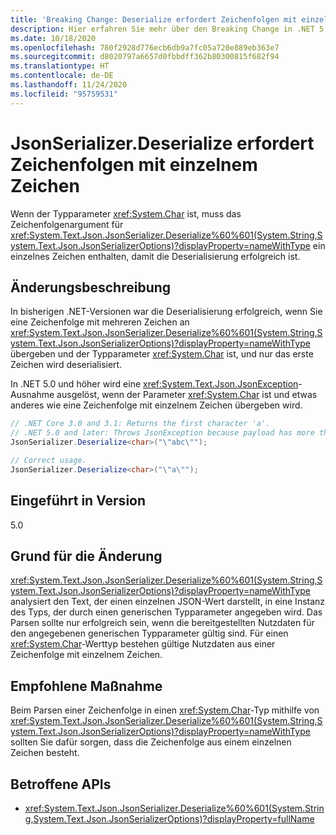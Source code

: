 ```yaml
---
title: 'Breaking Change: Deserialize erfordert Zeichenfolgen mit einzelnem Zeichen'
description: Hier erfahren Sie mehr über den Breaking Change in .NET 5.0, durch den JsonSerializer.Deserialize eine Zeichenfolge mit einzelnem Zeichen erfordert.
ms.date: 10/18/2020
ms.openlocfilehash: 780f2928d776ecb6db9a7fc05a720e889eb363e7
ms.sourcegitcommit: d8020797a6657d0fbbdff362b80300815f682f94
ms.translationtype: HT
ms.contentlocale: de-DE
ms.lasthandoff: 11/24/2020
ms.locfileid: "95759531"
---
```

# <a name="jsonserializerdeserialize-requires-single-character-string"></a>JsonSerializer.Deserialize erfordert Zeichenfolgen mit einzelnem Zeichen

Wenn der Typparameter <xref:System.Char> ist, muss das Zeichenfolgenargument für <xref:System.Text.Json.JsonSerializer.Deserialize%60%601(System.String,System.Text.Json.JsonSerializerOptions)?displayProperty=nameWithType> ein einzelnes Zeichen enthalten, damit die Deserialisierung erfolgreich ist.

## <a name="change-description"></a>Änderungsbeschreibung

In bisherigen .NET-Versionen war die Deserialisierung erfolgreich, wenn Sie eine Zeichenfolge mit mehreren Zeichen an <xref:System.Text.Json.JsonSerializer.Deserialize%60%601(System.String,System.Text.Json.JsonSerializerOptions)?displayProperty=nameWithType> übergeben und der Typparameter <xref:System.Char> ist, und nur das erste Zeichen wird deserialisiert.

In .NET 5.0 und höher wird eine <xref:System.Text.Json.JsonException>-Ausnahme ausgelöst, wenn der Parameter <xref:System.Char> ist und etwas anderes wie eine Zeichenfolge mit einzelnem Zeichen übergeben wird.

```csharp
// .NET Core 3.0 and 3.1: Returns the first character 'a'.
// .NET 5.0 and later: Throws JsonException because payload has more than one character.
JsonSerializer.Deserialize<char>("\"abc\"");

// Correct usage.
JsonSerializer.Deserialize<char>("\"a\"");
```

## <a name="version-introduced"></a>Eingeführt in Version

5.0

## <a name="reason-for-change"></a>Grund für die Änderung

<xref:System.Text.Json.JsonSerializer.Deserialize%60%601(System.String,System.Text.Json.JsonSerializerOptions)?displayProperty=nameWithType> analysiert den Text, der einen einzelnen JSON-Wert darstellt, in eine Instanz des Typs, der durch einen generischen Typparameter angegeben wird. Das Parsen sollte nur erfolgreich sein, wenn die bereitgestellten Nutzdaten für den angegebenen generischen Typparameter gültig sind. Für einen <xref:System.Char>-Werttyp bestehen gültige Nutzdaten aus einer Zeichenfolge mit einzelnem Zeichen.

## <a name="recommended-action"></a>Empfohlene Maßnahme

Beim Parsen einer Zeichenfolge in einen <xref:System.Char>-Typ mithilfe von <xref:System.Text.Json.JsonSerializer.Deserialize%60%601(System.String,System.Text.Json.JsonSerializerOptions)?displayProperty=nameWithType> sollten Sie dafür sorgen, dass die Zeichenfolge aus einem einzelnen Zeichen besteht.

## <a name="affected-apis"></a>Betroffene APIs

- <xref:System.Text.Json.JsonSerializer.Deserialize%60%601(System.String,System.Text.Json.JsonSerializerOptions)?displayProperty=fullName>

<!--

### Affected APIs

- `M:System.Text.Json.JsonSerializer.Deserialize``1(System.String,System.Text.Json.JsonSerializerOptions)`

### Category

Serialization

-->
